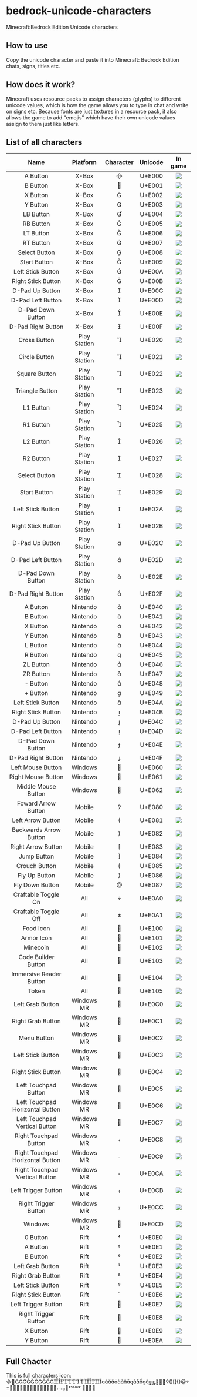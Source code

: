 # bedrock-unicode-characters
Minecraft:Bedrock Edition Unicode characters

## How to use
Copy the unicode character and paste it into Minecraft: Bedrock Edition chats, signs, titles etc.

## How does it work?
Minecraft uses resource packs to assign characters (glyphs) to different unicode values, which is how the game allows you to type in chat and write on signs etc. Because fonts are just textures in a resource pack, it also allows the game to add "emojis" which have their own unicode values assign to them just like letters.

## List of all characters

|               Name               |   Platform   | Character | Unicode |                     In game                    |
|:--------------------------------:|:------------:|:---------:|:-------:|:----------------------------------------------:|
|             A Button             |     X-Box    |          |  U+E000 |            ![](./images/xbox-a.png)            |
|             B Button             |     X-Box    |          |  U+E001 |            ![](./images/xbox-b.png)            |
|             X Button             |     X-Box    |          |  U+E002 |            ![](./images/xbox-x.png)            |
|             Y Button             |     X-Box    |          |  U+E003 |            ![](./images/xbox-y.png)            |
|             LB Button            |     X-Box    |          |  U+E004 |            ![](./images/xbox-lb.png)           |
|             RB Button            |     X-Box    |          |  U+E005 |            ![](./images/xbox-rb.png)           |
|             LT Button            |     X-Box    |          |  U+E006 |            ![](./images/xbox-lt.png)           |
|             RT Button            |     X-Box    |          |  U+E007 |            ![](./images/xbox-rt.png)           |
|           Select Button          |     X-Box    |          |  U+E008 |          ![](./images/xbox-select.png)         |
|           Start Button           |     X-Box    |          |  U+E009 |          ![](./images/xbox-start.png)          |
|         Left Stick Button        |     X-Box    |          |  U+E00A |            ![](./images/xbox-ls.png)           |
|        Right Stick Button        |     X-Box    |          |  U+E00B |            ![](./images/xbox-rs.png)           |
|          D-Pad Up Button         |     X-Box    |          |  U+E00C |           ![](./images/xbox-d-up.png)          |
|         D-Pad Left Button        |     X-Box    |          |  U+E00D |          ![](./images/xbox-d-left.png)         |
|         D-Pad Down Button        |     X-Box    |          |  U+E00E |          ![](./images/xbox-d-down.png)         |
|        D-Pad Right Button        |     X-Box    |          |  U+E00F |         ![](./images/xbox-d-right.png)         |
|           Cross Button           | Play Station |          |  U+E020 |             ![](./images/ps-x.png)             |
|           Circle Button          | Play Station |          |  U+E021 |             ![](./images/ps-o.png)             |
|           Square Button          | Play Station |          |  U+E022 |           ![](./images/ps-square.png)          |
|          Triangle Button         | Play Station |          |  U+E023 |          ![](./images/ps-triangle.png)         |
|             L1 Button            | Play Station |          |  U+E024 |             ![](./images/ps-l1.png)            |
|             R1 Button            | Play Station |          |  U+E025 |             ![](./images/ps-r1.png)            |
|             L2 Button            | Play Station |          |  U+E026 |             ![](./images/ps-l2.png)            |
|             R2 Button            | Play Station |          |  U+E027 |             ![](./images/ps-r2.png)            |
|           Select Button          | Play Station |          |  U+E028 |           ![](./images/ps-select.png)          |
|           Start Button           | Play Station |          |  U+E029 |           ![](./images/ps-start.png)           |
|         Left Stick Button        | Play Station |          |  U+E02A |             ![](./images/ps-l3.png)            |
|        Right Stick Button        | Play Station |          |  U+E02B |             ![](./images/ps-r3.png)            |
|          D-Pad Up Button         | Play Station |          |  U+E02C |            ![](./images/ps-d-up.png)           |
|         D-Pad Left Button        | Play Station |          |  U+E02D |           ![](./images/ps-d-left.png)          |
|         D-Pad Down Button        | Play Station |          |  U+E02E |           ![](./images/ps-d-down.png)          |
|        D-Pad Right Button        | Play Station |          |  U+E02F |          ![](./images/ps-d-right.png)          |
|             A Button             |   Nintendo   |          |  U+E040 |          ![](./images/nintendo-a.png)          |
|             B Button             |   Nintendo   |          |  U+E041 |          ![](./images/nintendo-b.png)          |
|             X Button             |   Nintendo   |          |  U+E042 |          ![](./images/nintendo-x.png)          |
|             Y Button             |   Nintendo   |          |  U+E043 |          ![](./images/nintendo-y.png)          |
|             L Button             |   Nintendo   |          |  U+E044 |          ![](./images/nintendo-l.png)          |
|             R Button             |   Nintendo   |          |  U+E045 |          ![](./images/nintendo-r.png)          |
|             ZL Button            |   Nintendo   |          |  U+E046 |          ![](./images/nintendo-zl.png)         |
|             ZR Button            |   Nintendo   |          |  U+E047 |          ![](./images/nintendo-zr.png)         |
|             - Button             |   Nintendo   |          |  U+E048 |        ![](./images/nintendo-minus.png)        |
|             + Button             |   Nintendo   |          |  U+E049 |         ![](./images/nintendo-plus.png)        |
|         Left Stick Button        |   Nintendo   |          |  U+E04A |          ![](./images/nintendo-ls.png)         |
|        Right Stick Button        |   Nintendo   |          |  U+E04B |          ![](./images/nintendo-rs.png)         |
|          D-Pad Up Button         |   Nintendo   |          |  U+E04C |         ![](./images/nintendo-d-up.png)        |
|         D-Pad Left Button        |   Nintendo   |          |  U+E04D |        ![](./images/nintendo-d-left.png)       |
|         D-Pad Down Button        |   Nintendo   |          |  U+E04E |        ![](./images/nintendo-d-down.png)       |
|        D-Pad Right Button        |   Nintendo   |          |  U+E04F |       ![](./images/nintendo-d-right.png)       |
|         Left Mouse Button        |    Windows   |          |  U+E060 |          ![](./images/left-mouse.png)          |
|        Right Mouse Button        |    Windows   |          |  U+E061 |          ![](./images/right-mouse.png)         |
|        Middle Mouse Button       |    Windows   |          |  U+E062 |         ![](./images/middle-mouse.png)         |
|        Foward Arrow Button       |    Mobile    |          |  U+E080 |         ![](./images/forward-arrow.png)        |
|         Left Arrow Button        |    Mobile    |          |  U+E081 |          ![](./images/left-arrow.png)          |
|      Backwards Arrow Button      |    Mobile    |          |  U+E082 |          ![](./images/down-arrow.png)          |
|        Right Arrow Button        |    Mobile    |          |  U+E083 |          ![](./images/right-arrow.png)         |
|            Jump Button           |    Mobile    |          |  U+E084 |          ![](./images/jump-button.png)         |
|           Crouch Button          |    Mobile    |          |  U+E085 |         ![](./images/crouch-button.png)        |
|           Fly Up Button          |    Mobile    |          |  U+E086 |         ![](./images/fly-up-button.png)        |
|          Fly Down Button         |    Mobile    |          |  U+E087 |        ![](./images/fly-down-button.png)       |
|        Craftable Toggle On       |      All     |          |  U+E0A0 |         ![](./images/craftable-on.png)         |
|       Craftable Toggle Off       |      All     |          |  U+E0A1 |         ![](./images/craftable-off.png)        |
|             Food Icon            |      All     |          |  U+E100 |             ![](./images/food.png)             |
|            Armor Icon            |      All     |          |  U+E101 |            ![](./images/armour.png)            |
|             Minecoin             |      All     |          |  U+E102 |           ![](./images/minecoin.png)           |
|        Code Builder Button       |      All     |          |  U+E103 |         ![](./images/code-builder.png)         |
|      Immersive Reader Button     |      All     |          |  U+E104 |    ![](./images/immersive-reader-button.png)   |
|               Token              |      All     |          |  U+E105 |             ![](./images/token.png)            |
|         Left Grab Button         |  Windows MR  |          |  U+E0C0 |             ![](./images/mr-lg.png)            |
|         Right Grab Button        |  Windows MR  |          |  U+E0C1 |             ![](./images/mr-rg.png)            |
|            Menu Button           |  Windows MR  |          |  U+E0C2 |            ![](./images/mr-menu.png)           |
|         Left Stick Button        |  Windows MR  |          |  U+E0C3 |             ![](./images/mr-ls.png)            |
|        Right Stick Button        |  Windows MR  |          |  U+E0C4 |             ![](./images/mr-rs.png)            |
|       Left Touchpad Button       |  Windows MR  |          |  U+E0C5 |       ![](./images/mr-left-touchpad.png)       |
|  Left Touchpad Horizontal Button |  Windows MR  |          |  U+E0C6 |  ![](./images/mr-left-touchpad-horizontal.png) |
|   Left Touchpad Vertical Button  |  Windows MR  |          |  U+E0C7 |   ![](./images/mr-left-touchpad-vertical.png)  |
|       Right Touchpad Button      |  Windows MR  |          |  U+E0C8 |       ![](./images/mr-right-touchpad.png)      |
| Right Touchpad Horizontal Button |  Windows MR  |          |  U+E0C9 | ![](./images/mr-right-touchpad-horizontal.png) |
|  Right Touchpad Vertical Button  |  Windows MR  |          |  U+E0CA |  ![](./images/mr-right-touchpad-vertical.png)  |
|        Left Trigger Button       |  Windows MR  |          |  U+E0CB |             ![](./images/mr-lt.png)            |
|       Right Trigger Button       |  Windows MR  |          |  U+E0CC |             ![](./images/mr-rt.png)            |
|              Windows             |  Windows MR  |          |  U+E0CD |          ![](./images/mr-windows.png)          |
|             0 Button             |     Rift     |          |  U+E0E0 |           ![](./images/rift-zero.png)          |
|             A Button             |     Rift     |          |  U+E0E1 |            ![](./images/rift-a.png)            |
|             B Button             |     Rift     |          |  U+E0E2 |            ![](./images/rift-b.png)            |
|         Left Grab Button         |     Rift     |          |  U+E0E3 |             ![](images/rift-lg.png)            |
|         Right Grab Button        |     Rift     |          |  U+E0E4 |             ![](images/rift-rg.png)            |
|         Left Stick Button        |     Rift     |          |  U+E0E5 |            ![](./images/rift-ls.png)           |
|        Right Stick Button        |     Rift     |          |  U+E0E6 |            ![](./images/rift-rs.png)           |
|        Left Trigger Button       |     Rift     |          |  U+E0E7 |            ![](./images/rift-lt.png)           |
|       Right Trigger Button       |     Rift     |          |  U+E0E8 |            ![](./images/rift-rt.png)           |
|             X Button             |     Rift     |          |  U+E0E9 |            ![](./images/rift-x.png)            |
|             Y Button             |     Rift     |          |  U+E0EA |            ![](./images/rift-y.png)            |

## Full Chacter
This is full characters icon: 
